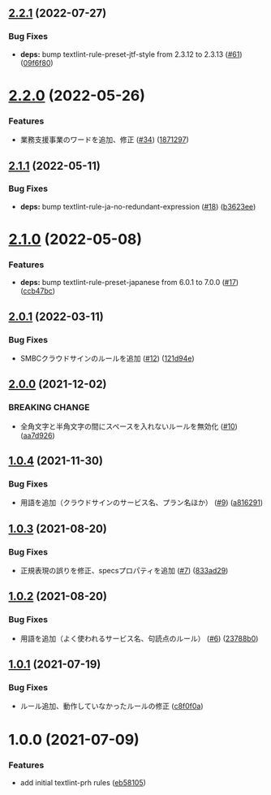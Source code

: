 ## [2.2.1](https://github.com/bengo4/textlint-rule-preset-bengo4/compare/v2.2.0...v2.2.1) (2022-07-27)


### Bug Fixes

* **deps:** bump textlint-rule-preset-jtf-style from 2.3.12 to 2.3.13 ([#61](https://github.com/bengo4/textlint-rule-preset-bengo4/issues/61)) ([09f6f80](https://github.com/bengo4/textlint-rule-preset-bengo4/commit/09f6f80c591861f5a6f13f3a3595f171f361abcf))

# [2.2.0](https://github.com/bengo4/textlint-rule-preset-bengo4/compare/v2.1.1...v2.2.0) (2022-05-26)


### Features

* 業務支援事業のワードを追加、修正 ([#34](https://github.com/bengo4/textlint-rule-preset-bengo4/issues/34)) ([1871297](https://github.com/bengo4/textlint-rule-preset-bengo4/commit/18712976ad698218abd546ac724026643bf2d099))

## [2.1.1](https://github.com/bengo4/textlint-rule-preset-bengo4/compare/v2.1.0...v2.1.1) (2022-05-11)


### Bug Fixes

* **deps:** bump textlint-rule-ja-no-redundant-expression ([#18](https://github.com/bengo4/textlint-rule-preset-bengo4/issues/18)) ([b3623ee](https://github.com/bengo4/textlint-rule-preset-bengo4/commit/b3623ee882aa7205d08675cd8fca9069865bac61))

# [2.1.0](https://github.com/bengo4/textlint-rule-preset-bengo4/compare/v2.0.1...v2.1.0) (2022-05-08)


### Features

* **deps:** bump textlint-rule-preset-japanese from 6.0.1 to 7.0.0 ([#17](https://github.com/bengo4/textlint-rule-preset-bengo4/issues/17)) ([ccb47bc](https://github.com/bengo4/textlint-rule-preset-bengo4/commit/ccb47bc58dcf185ad711812e7af3fa39343badd3))

## [2.0.1](https://github.com/bengo4/textlint-rule-preset-bengo4/compare/v2.0.0...v2.0.1) (2022-03-11)


### Bug Fixes

* SMBCクラウドサインのルールを追加 ([#12](https://github.com/bengo4/textlint-rule-preset-bengo4/issues/12)) ([121d94e](https://github.com/bengo4/textlint-rule-preset-bengo4/commit/121d94e523e74f793ef8cf4d638fc3afc40e602e))

## [2.0.0](https://github.com/bengo4/textlint-rule-preset-bengo4/compare/v1.0.4...v2.0.0) (2021-12-02)


### BREAKING CHANGE

* 全角文字と半角文字の間にスペースを入れないルールを無効化 ([#10](https://github.com/bengo4/textlint-rule-preset-bengo4/issues/10)) ([aa7d926](https://github.com/bengo4/textlint-rule-preset-bengo4/commit/aa7d926d5574d3f47c6f4989a56ee28c8c062cf5))

## [1.0.4](https://github.com/bengo4/textlint-rule-preset-bengo4/compare/v1.0.3...v1.0.4) (2021-11-30)


### Bug Fixes

* 用語を追加（クラウドサインのサービス名、プラン名ほか） ([#9](https://github.com/bengo4/textlint-rule-preset-bengo4/issues/9)) ([a816291](https://github.com/bengo4/textlint-rule-preset-bengo4/commit/a816291a6358d9c62d368f8020b02afafe05b031))

## [1.0.3](https://github.com/bengo4/textlint-rule-preset-bengo4/compare/v1.0.2...v1.0.3) (2021-08-20)


### Bug Fixes

* 正規表現の誤りを修正、specsプロパティを追加 ([#7](https://github.com/bengo4/textlint-rule-preset-bengo4/issues/7)) ([833ad29](https://github.com/bengo4/textlint-rule-preset-bengo4/commit/833ad2930ccbf6797312eef7d06ed2b9b779c344))

## [1.0.2](https://github.com/bengo4/textlint-rule-preset-bengo4/compare/v1.0.1...v1.0.2) (2021-08-20)


### Bug Fixes

* 用語を追加（よく使われるサービス名、句読点のルール） ([#6](https://github.com/bengo4/textlint-rule-preset-bengo4/issues/6)) ([23788b0](https://github.com/bengo4/textlint-rule-preset-bengo4/commit/23788b07a7347f5c2b4a8ccf6237ff19697d9d80))

## [1.0.1](https://github.com/bengo4/textlint-rule-preset-bengo4/compare/v1.0.0...v1.0.1) (2021-07-19)


### Bug Fixes

* ルール追加、動作していなかったルールの修正 ([c8f0f0a](https://github.com/bengo4/textlint-rule-preset-bengo4/commit/c8f0f0aa5e52f326c68591649586857b7a8a9c67))

# 1.0.0 (2021-07-09)


### Features

* add initial textlint-prh rules ([eb58105](https://github.com/bengo4/textlint-rule-preset-bengo4/commit/eb5810525ab002bead9c133567868d097c110830))
